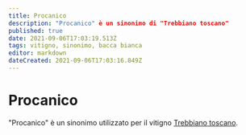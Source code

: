 ```yaml
---
title: Procanico
description: "Procanico" è un sinonimo di "Trebbiano toscano"
published: true
date: 2021-09-06T17:03:19.513Z
tags: vitigno, sinonimo, bacca bianca
editor: markdown
dateCreated: 2021-09-06T17:03:16.849Z
---
```


# Procanico

"Procanico" è un sinonimo utilizzato per il vitigno [Trebbiano toscano](/vitigni/Italia/bacca-bianca/trebbiano-toscano).